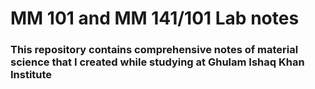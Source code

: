 # MM 101 and MM 141/101 Lab notes

### This repository contains comprehensive notes of material science that I created while studying at Ghulam Ishaq Khan Institute
